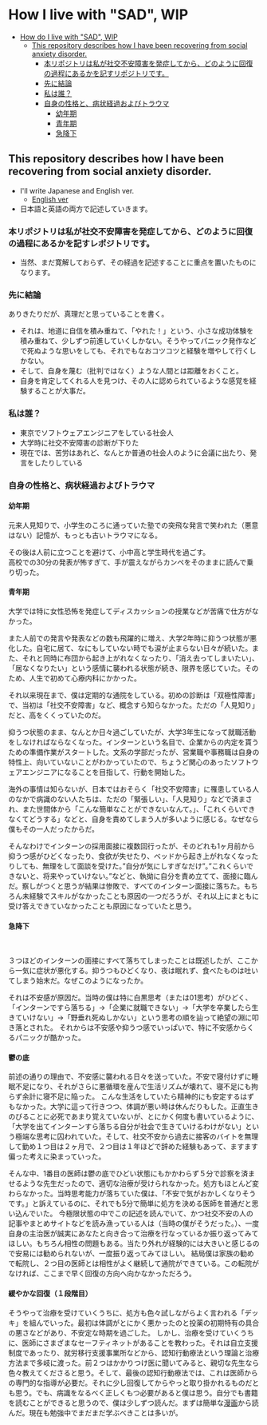 # How I live with "SAD", WIP

- [How do I live with "SAD", WIP](#how-do-i-live-with-sad-wip)
  - [This repository describes how I have been recovering from social anxiety disorder.](#this-repository-describes-how-i-have-been-recovering-from-social-anxiety-disorder)
    - [本リポジトリは私が社交不安障害を発症してから、どのように回復の過程にあるかを記すリポジトリです。](#本リポジトリは私が社交不安障害を発症してからどのように回復の過程にあるかを記すレポジトリです)
    - [先に結論](#先に結論)
    - [私は誰？](#私は誰)
    - [自身の性格と、病状経過およびトラウマ](#自身の性格と病状経過およびトラウマ)
      - [幼年期](#幼年期)
      - [青年期](#青年期)
      - [急降下](#急降下)
## This repository describes how I have been recovering from social anxiety disorder.

- I'll write Japanese and English ver.
  - [English ver](english/english.md)
- 日本語と英語の両方で記述していきます。



### 本リポジトリは私が社交不安障害を発症してから、どのように回復の過程にあるかを記すレポジトリです。

- 当然、まだ寛解しておらず、その経過を記述することに重点を置いたものになります。

### 先に結論

ありきたりだが、真理だと思っていることを書く。<br>
- それは、地道に自信を積み重ねて、「やれた！」という、小さな成功体験を積み重ねて、少しずつ前進していくしかない。そうやってパニック発作などで死ぬような思いをしても、それでもなおコツコツと経験を増やして行くしかない。
- そして、自身を蔑む（批判ではなく）ような人間とは距離をおくこと。
- 自身を肯定してくれる人を見つけ、その人に認められているような感覚を経験することが大事だ。


### 私は誰？

- 東京でソフトウェアエンジニアをしている社会人
- 大学時に社交不安障害の診断が下りた
- 現在では、苦労はあれど、なんとか普通の社会人のように会議に出たり、発言をしたりしている

### 自身の性格と、病状経過およびトラウマ

#### 幼年期

元来人見知りで、小学生のころに通っていた塾での突飛な発言で笑われた（悪意はない）記憶が、もっとも古いトラウマになる。
<br>

その後は人前に立つことを避けて、小中高と学生時代を過ごす。<br>
高校での30分の発表が怖すぎて、手が震えながらカンペをそのままに読んで乗り切った。<br>

#### 青年期

大学では特に女性恐怖を発症してディスカッションの授業などが苦痛で仕方がなかった。<br>

また人前での発言や発表などの数も飛躍的に増え、大学2年時に抑うつ状態が悪化した。自宅に居て、なにもしていない時でも涙が止まらない日々が続いた。また、それと同時に布団から起き上がれなくなったり、「消え去ってしまいたい」、「居なくなりたい」という感情に襲われる状態が続き、限界を感じていた。そのため、人生で初めて心療内科にかかった。<br>

それ以来現在まで、僕は定期的な通院をしている。初めの診断は「双極性障害」で、当初は「社交不安障害」など、概念すら知らなかった。ただの「人見知り」だと、高をくくっていたのだ。<br>

抑うつ状態のまま、なんとか日々過ごしていたが、大学3年生になって就職活動をしなければならなくなった。インターンという名目で、企業からの内定を貰うための準備作業がスタートした。文系の学部だったが、営業職や事務職は自身の特性上、向いていないことがわかっていたので、ちょうど関心のあったソフトウェアエンジニアになることを目指して、行動を開始した。<br>

海外の事情は知らないが、日本ではおそらく「社交不安障害」に罹患している人のなかで病識のない人たちは、ただの「緊張しい」、「人見知り」などで済まされ、また世間体から「こんな簡単なことができないなんて。」、「これくらいできなくてどうする」などと、自身を責めてしまう人が多いように感じる。なぜなら僕もその一人だったからだ。<br>

そんなわけでインターンの採用面接に複数回行ったが、そのどれも1ヶ月前から抑うつ感がひどくなったり、食欲が失せたり、ベッドから起き上がれなくなったりしても、無理をして面談を受けた。”自分が気にしすぎなだけ”。”これくらいできないと、将来やっていけない。”などと、執拗に自分を責め立てて、面接に臨んだ。察しがつくと思うが結果は惨敗で、すべてのインターン面接に落ちた。もちろん未経験でスキルがなかったことも原因の一つだろうが、それ以上にまともに受け答えできていなかったことも原因になっていたと思う。<br>

#### 急降下
<br>

３つほどのインターンの面接にすべて落ちてしまったことは既述したが、ここから一気に症状が悪化する。抑うつもひどくなり、夜は眠れず、食べたものは吐いてしまう始末だ。なぜこのようになったか。<br>

それは不安感が原因だ。当時の僕は特に白黒思考（または01思考）がひどく、「インターンですら落ちる」→「企業に就職できない」→「大学を卒業したら生きていけない」→「野垂れ死ぬしかない」という思考の順を辿って絶望の淵に叩き落とされた。
  それからは不安感や抑うつ感でいっぱいで、特に不安感からくるパニックが酷かった。



 #### 鬱の底
  前述の通りの理由で、不安感に襲われる日々を送っていた。不安で寝付けずに睡眠不足になり、それがさらに悪循環を産んで生活リズムが壊れて、寝不足にも拘らず余計に寝不足に陥った。
  こんな生活をしていたら精神的にも安定するはずもなかった。大学に這って行きつつ、体調が悪い時は休んだりもした。正直生きのびることに必死であまり覚えていないが、とにかく何度も書いているように、「大学を出てインターンすら落ちる自分が社会で生きていけるわけがない」という極端な思考に囚われていた。そして、社交不安から過去に接客のバイトを無理して勤め１つ目は２ヶ月で、２つ目は１年ほどで辞めた経験もあって、ますます偏った考えに染まっていった。 <br/>
  
  そんな中、1番目の医師は鬱の底でひどい状態にもかかわらず５分で診察を済ませるような先生だったので、適切な治療が受けられなかった。処方もほとんど変わらなかった。当時思考能力が落ちていた僕は、「不安で気がおかしくなりそうです。」と訴えているのに、それでも5分で簡単に処方を決める医師を普通だと思い込んでいた。
  今極限状態の中でこの記述を読んでいて、かつ社交不安の人の記事やまとめサイトなどを読み漁っている人は（当時の僕がそうだった。）、一度自身の主治医が誠実にあなたと向き合って治療を行なっているか振り返ってみてほしい。もちろん相性の問題もある。当たり外れが経験的には大きいと感じるので安易には勧められないが、一度振り返ってみてほしい。
  結局僕は家族の勧めで転院し、２つ目の医師とは相性がよく継続して通院ができている。この転院がなければ、ここまで早く回復の方向へ向かなかっただろう。



 #### 緩やかな回復（１段階目）

そうやって治療を受けていくうちに、処方も色々試しながらよく言われる「デッキ」を組んでいった。最初は体調がとにかく悪かったのと投薬の初期特有の具合の悪さなどがあり、不安定な時期を過ごした。
しかし、治療を受けていくうちに、医師にさまざまなセーフティネットがあることを教わった。それは自立支援制度であったり、就労移行支援事業所などから、認知行動療法という理論と治療方法まで多岐に渡った。前２つはかかりつけ医に聞いてみると、親切な先生なら色々教えてくださると思う。そして、最後の認知行動療法では、これは医師からの専門的な指導が必要だ。それに少し回復してからやっと取り掛かれるものだとも思う。でも、病識をなるべく正しくもつ必要があると僕は思う。自分でも書籍を読むことができると思うので、僕は少しずつ読んだ。まずは簡単な[漫画](www.amazon.co.jp/dp/B01GCS76AU)から読んだ。現在も勉強中でまだまだ学ぶべきことは多いが。





